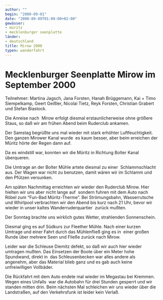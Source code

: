 ```yaml
---
author: ""
begin: "2000-09-01"
date: "2000-09-09T01:00:00+02:00"
gewässer:
- müritz
- mecklenburger seenplatte
länder: 
- deutschland
title: Mirow 2000
typen: wanderfahrt
---
```


# Mecklenburger Seenplatte Mirow im September 2000


Teilnehmer: Martina Jagsch, Jana Forsten, Hanah Brüggemann, Kai + Timo Siempelkamp, Geert Geißler, Nicolai Tietz, Reyk Forsten, Christian Grabert und Stefan Biastock.

Die Anreise nach  Mirow erfolgt diesmal erstaunlicherweise ohne größere Staus, so daß wir am frühen Abend beim Ruderclub ankamen.

Der Samstag begrüßte uns mal wieder mit stark erhöhter Luftfeuchtigkeit. Den ganzen Mirower Kanal wurde  es kaum besser, aber beim erreichen der Müritz hörte der Regen dann auf.

Da es windstill war, konnten wir die Müritz in Richtung Bolter Kanal überqueren.

Die Umtrage an der Bolter Mühle artete diesmal zu einer  Schlammschlacht aus. Der Wagen war nicht zu benutzen, damit wären wir im Schlamm und den Pfützen versunken.

Am späten Nachmittag erreichten wir wieder den Ruderclub Mirow. Hier hielten wir uns aber nicht lange auf  sondern fuhren mit dem Auto nach Röbel zum “Fun-Bad Müritz-Therme”. Bei Strömungsbahn, Wasserrutsche und Whirlpool verbrachten wir den Abend bis kurz nach 21 Uhr, bevor wir wieder in unser kaltes Wanderruderquartier  zurück mußten.

Der Sonntag brachte uns wirklich gutes Wetter, strahlenden Sonnenschein.

Diesmal ging es auf Südkurs zur Fleether Mühle. Nach einer kurzen Umtrage und einer Fahrt durch das Mühlenfließ ging es in  einer großen Runde über mehrere Seen und Fließe zurück nach Mirow.

Leider war die Schleuse Diemitz defekt, so daß wir auch hier wieder umtragen mußten. Das Einsetzen der Boote über ein Meter hohe Spundwand, direkt in  das Schleusenbecken war alles andere als angenehm, aber das Material blieb ganz und es gab auch keine unfreiwilligen Vollbäder.

Die Rückfahrt mit dem Auto endete mal wieder im Megastau bei Kremmen. Wegen eines Unfalls  war die Autobahn für drei Stunden gesperrt und wir standen mitten drin. Beim nächsten Mal schleichen wir uns wieder über die Landstraßen, auf den Verkehrsfunk ist leider kein Verlaß.
